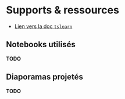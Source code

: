 # Supports & ressources

* [Lien vers la doc `tslearn`](https://tslearn.readthedocs.io)

## Notebooks utilisés

**TODO**

## Diaporamas projetés

**TODO**
